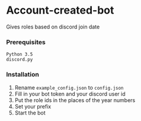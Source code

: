 # Account-created-bot
Gives roles based on discord join date

### Prerequisites
```
Python 3.5
discord.py
```

### Installation 
1. Rename `example_config.json` to `config.json`
2. Fill in your bot token and your discord user id
3. Put the role ids in the places of the year numbers
4. Set your prefix
5. Start the bot
